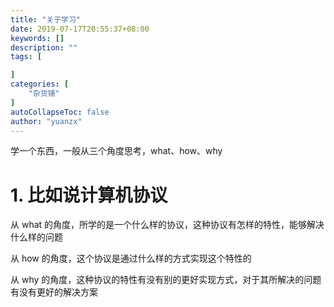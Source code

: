 ```yaml
---
title: "关于学习"
date: 2019-07-17T20:55:37+08:00
keywords: []
description: ""
tags: [

]
categories: [
    "杂货铺"
]
autoCollapseToc: false
author: "yuanzx"
---
```


学一个东西，一般从三个角度思考，what、how、why

# 1. 比如说计算机协议

从 what 的角度，所学的是一个什么样的协议，这种协议有怎样的特性，能够解决什么样的问题

从 how 的角度，这个协议是通过什么样的方式实现这个特性的

从 why 的角度，这种协议的特性有没有别的更好实现方式，对于其所解决的问题有没有更好的解决方案